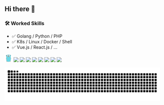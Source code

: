 ## Hi there 👋


### 🛠️ Worked Skills
- ✅ Golang / Python / PHP
- ✅ K8s / Linux / Docker / Shell
- ✅ Vue.js / React.js / ...

<p align="left">
  <code><img src="https://github.com/devicons/devicon/blob/v2.15.1/icons/go/go-original.svg" height="25"/></code>
  <code><img src="https://cdn.jsdelivr.net/gh/devicons/devicon/icons/python/python-original.svg" height="25"/></code>
  <code><img src="https://cdn.jsdelivr.net/gh/devicons/devicon/icons/php/php-original.svg" height="25"/></code>
  <code><img src="https://cdn.jsdelivr.net/gh/devicons/devicon/icons/kubernetes/kubernetes-plain.svg" height="25"/></code>
  <code><img src="https://cdn.jsdelivr.net/gh/devicons/devicon/icons/linux/linux-original.svg" height="25"/></code>
  <code><img src="https://cdn.jsdelivr.net/gh/devicons/devicon/icons/docker/docker-original.svg" height="25"/></code>
  <code><img src="https://cdn.jsdelivr.net/gh/devicons/devicon/icons/bash/bash-original.svg" height="25"/></code>
  <code><img src="https://cdn.jsdelivr.net/gh/devicons/devicon/icons/vuejs/vuejs-original.svg" height="25"/></code>
  <code><img src="https://cdn.jsdelivr.net/gh/devicons/devicon/icons/react/react-original.svg" height="25"/></code>
</p>



<!-- 贪吃蛇 -->
<div align="center">
<img src="https://raw.githubusercontent.com/phpnbw/phpnbw/output/github-contribution-grid-snake.svg" />
</div>
